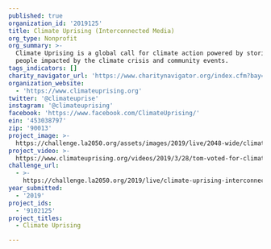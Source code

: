```yaml
---
published: true
organization_id: '2019125'
title: Climate Uprising (Interconnected Media)
org_type: Nonprofit
org_summary: >-
  Climate Uprising is a global call for climate action powered by stories of
  people impacted by the climate crisis and community events.
tags_indicators: []
charity_navigator_url: 'https://www.charitynavigator.org/index.cfm?bay=search.profile&ein=453038797'
organization_website:
  - 'https://www.climateuprising.org'
twitter: '@climateuprise'
instagram: '@climateuprising'
facebook: 'https://www.facebook.com/ClimateUprising/'
ein: '453038797'
zip: '90013'
project_image: >-
  https://challenge.la2050.org/assets/images/2019/live/2048-wide/climate-uprising-interconnected-media.jpg
project_video: >-
  https://www.climateuprising.org/videos/2019/3/28/tom-voted-for-climate-deniers-but-losing-everything-changes-everything-climateuprising
challenge_url:
  - >-
    https://challenge.la2050.org/2019/live/climate-uprising-interconnected-media/
year_submitted:
  - '2019'
project_ids:
  - '9102125'
project_titles:
  - Climate Uprising

---
```

